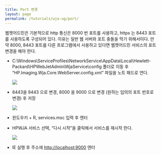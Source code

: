 ```yaml
---
title: Port 변경
layout: page
permalink: /tutorials/wja-ug/port/
---
```

웹젯어드민은 기본적으로 http 통신은 8000 번 포트를 사용하고, https 는 8443 포트를 사용하도록 구성되어 있다. 이유는 일반 웹 서버와 포트 충돌을 막기 위해서이다. 만약 8000, 8443 포트를 다른 프로그램에서 사용하고 있다면 웹젯어드민 서비스의 포트 변경을 해야 한다.

  * C:\Windows\ServiceProfiles\NetworkService\AppData\Local\Hewlett-Packard\HPWebJetAdmin\WjaService\config 폴더로 이동 후 “HP.Imaging.Wja.Core.WebServer.config.xml” 파일을 노트 패드로 연다.

	![](http://soonmo.github.io/images/wja-ug-226.jpg)

  * 8443을 9443 으로 변경, 8000 을 9000 으로 변경 (원하는 임의의 포트 번호로 변경) 후 저장

	![](http://soonmo.github.io/images/wja-ug-227.jpg)

  * 윈도우키 + R, services.msc 입력 후 엔터
  * HPWJA 서비스 선택, &#8220;다시 시작&#8221;을 클릭해서 서비스를 재시작 한다.

	![](http://soonmo.github.io/images/wja-ug-228.jpg)

  * IE 실행 후 주소에 [http://localhost:9000](http://localhost:9000/) 엔터